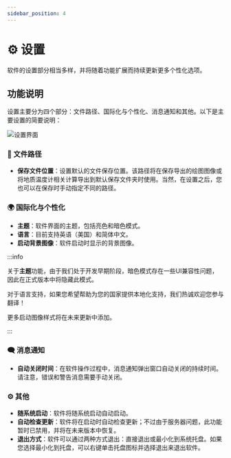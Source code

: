 ```yaml
---
sidebar_position: 4
---
```


# ⚙️ 设置

软件的设置部分相当多样，并将随着功能扩展而持续更新更多个性化选项。

## 功能说明

设置主要分为四个部分：文件路径、国际化与个性化、消息通知和其他。以下是主要设置的简要说明：

![设置界面](https://geo-1303234197.cos.ap-hongkong.myqcloud.com/Setting_UI.png)

### 📁 文件路径

- **保存文件位置**：设置默认的文件保存位置。该路径将在保存导出的绘图图像或将地质温度计相关计算导出到默认保存文件夹时使用。当然，在设置之后，您也可以在保存时手动指定不同的路径。

### 🌍 国际化与个性化

- **主题**：软件界面的主题，包括亮色和暗色模式。
- **语言**：目前支持英语（美国）和简体中文。
- **启动背景图像**：软件启动时显示的背景图像。

:::info

关于**主题**功能，由于我们处于开发早期阶段，暗色模式存在一些UI兼容性问题，因此在正式版本中将隐藏此模式。

对于语言支持，如果您希望帮助为您的国家提供本地化支持，我们热诚欢迎您参与翻译！

更多启动图像样式将在未来更新中添加。

:::

### 🗨️ 消息通知

- **自动关闭时间**：在软件操作过程中，消息通知弹出窗口自动关闭的持续时间。请注意，错误和警告消息需要手动关闭。

### ⚙️ 其他

- **随系统启动**：软件将随系统启动自动启动。
- **自动检查更新**：软件将在启动时自动检查更新；不过由于服务器问题，此功能暂时已禁用，并将在未来版本中恢复。
- **退出方式**：软件可以通过两种方式退出：直接退出或最小化到系统托盘。如果您选择最小化到托盘，可以右键单击托盘图标并选择退出来退出软件。
